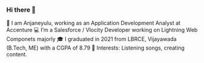 ### Hi there 👋
🔭  I am Anjaneyulu, working as an Application Development Analyst at Accenture 
💻 I’m a Salesforce / Vlocity Developer working on Lightning Web Componets majorly 
🎓 I graduated in 2021 from LBRCE, Vijayawada (B.Tech, ME) with a CGPA of 8.79 
💞️ Interests: Listening songs, creating content.
